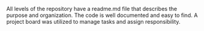 All levels of the repository have a readme.md file that describes the purpose and organization. The code is well documented and easy to find. A project board was utilized to manage tasks and assign responsibility.
